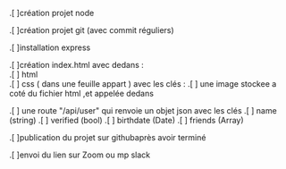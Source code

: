 .[ ]création projet node

.[ ]création projet git (avec commit réguliers) 

.[ ]installation express 

.[ ]création index.html avec dedans :   
  		.[ ] html    
  		.[ ] css ( dans une feuille appart ) avec les clés :
  		.[ ] une image stockee a coté du fichier html ,et appelée dedans

.[ ] une route "/api/user" qui renvoie un objet json avec les clés
		.[ ] name (string)
   		.[ ] verified (bool)
    	.[ ] birthdate (Date)
    	.[ ] friends (Array)

.[ ]publication du projet sur githubaprès avoir terminé

.[ ]envoi du lien sur Zoom ou mp slack
